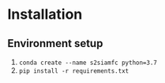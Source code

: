 # Installation

## Environment setup
1. ```conda create --name s2siamfc python=3.7```
2. ```pip install -r requirements.txt```
